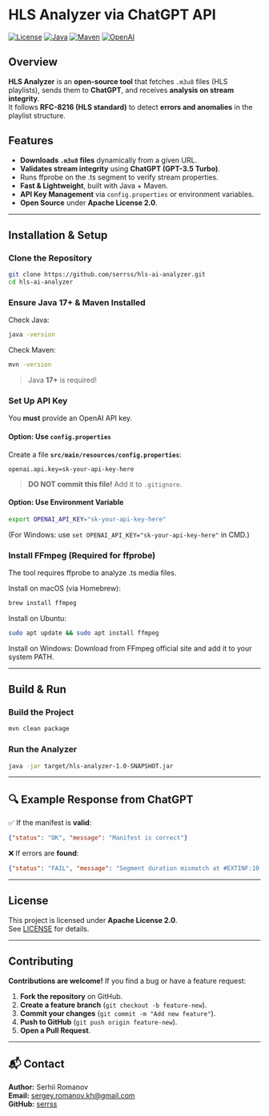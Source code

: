# HLS Analyzer via ChatGPT API 

[![License](https://img.shields.io/badge/license-Apache%202-blue.svg)](https://opensource.org/licenses/Apache-2.0)
[![Java](https://img.shields.io/badge/java-17+-red.svg)](https://jdk.java.net/)
[![Maven](https://img.shields.io/badge/maven-build-blue.svg)](https://maven.apache.org/)
[![OpenAI](https://img.shields.io/badge/openai-api-blue.svg)](https://platform.openai.com/docs/guides/authentication)

## Overview

**HLS Analyzer** is an **open-source tool** that fetches `.m3u8` files (HLS playlists), sends them to **ChatGPT**, and receives **analysis on stream integrity**.  
It follows **RFC-8216 (HLS standard)** to detect **errors and anomalies** in the playlist structure.

## Features

- **Downloads `.m3u8` files** dynamically from a given URL.
- **Validates stream integrity** using **ChatGPT (GPT-3.5 Turbo)**.
- Runs ffprobe on the .ts segment to verify stream properties.
- **Fast & Lightweight**, built with Java + Maven.
- **API Key Management** via `config.properties` or environment variables.
- **Open Source** under **Apache License 2.0**.

---

## Installation & Setup

### Clone the Repository

```sh
git clone https://github.com/serrss/hls-ai-analyzer.git
cd hls-ai-analyzer
```

### Ensure Java 17+ & Maven Installed

Check Java:

```sh
java -version
```

Check Maven:

```sh
mvn -version
```

> Java **17+** is required!

### Set Up API Key

You **must** provide an OpenAI API key.

#### Option: Use `config.properties`

Create a file **`src/main/resources/config.properties`**:

```properties
openai.api.key=sk-your-api-key-here
```

> **DO NOT commit this file!** Add it to `.gitignore`.

#### Option: Use Environment Variable

```sh
export OPENAI_API_KEY="sk-your-api-key-here"
```

(For Windows: use `set OPENAI_API_KEY="sk-your-api-key-here"` in CMD.)

### Install FFmpeg (Required for ffprobe)
The tool requires ffprobe to analyze .ts media files.

Install on macOS (via Homebrew):
```sh
brew install ffmpeg
```
Install on Ubuntu:
```sh
sudo apt update && sudo apt install ffmpeg
```
Install on Windows:
Download from FFmpeg official site and add it to your system PATH.

---

## Build & Run

### Build the Project

```sh
mvn clean package
```

### Run the Analyzer

```sh
java -jar target/hls-analyzer-1.0-SNAPSHOT.jar
```

---

## 🔍 Example Response from ChatGPT

✅ If the manifest is **valid**:

```json
{"status": "OK", "message": "Manifest is correct"}
```

❌ If errors are **found**:

```json
{"status": "FAIL", "message": "Segment duration mismatch at #EXTINF:10.5 (should be 10.0)"}
```

---

## License

This project is licensed under **Apache License 2.0**.  
See [LICENSE](https://opensource.org/licenses/Apache-2.0) for details.

---

## Contributing

**Contributions are welcome!** If you find a bug or have a feature request:

1. **Fork the repository** on GitHub.
2. **Create a feature branch** (`git checkout -b feature-new`).
3. **Commit your changes** (`git commit -m "Add new feature"`).
4. **Push to GitHub** (`git push origin feature-new`).
5. **Open a Pull Request**.

---

## 📬 Contact

**Author:** Serhii Romanov  
**Email:** sergey.romanov.kh@gmail.com  
**GitHub:** [serrss](https://github.com/serrss)
